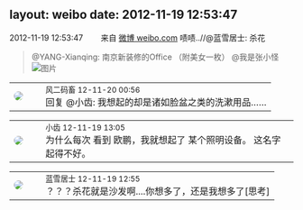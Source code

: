 layout: weibo
date: 2012-11-19 12:53:47
---
<meta name="referrer" content="no-referrer" />

2012-11-19 12:53:47  &nbsp;&nbsp;&nbsp;&nbsp;&nbsp;&nbsp; 来自 <a href="http://weibo.com/" rel="nofollow">微博 weibo.com</a>
啧啧..//@蓝雪居士: 杀花
>  @YANG-Xianqing: 南京新装修的Office （附美女一枚） @我是张小怪 ​​​
>  ![图片](https://ww2.sinaimg.cn/large/6ce012ccjw1dz08pdb0o0j.jpg)

<table style="width: 100%;">
  <tr>
    <td style="width: 40px;"><img style="border-radius:50%" src="https://tva3.sinaimg.cn/crop.0.0.639.639.50/6d2a6003jw8f3idy69w2gj20hs0hrt9g.jpg?KID=imgbed,tva&Expires=1624464798&ssig=QW5VKaVZYs"></td>
    <td colspan="2"><small>风二码畜 12-11-20 00:56</small><br/>回复 @小齿: 我想起的却是诸如脸盆之类的洗漱用品……</td>
  </tr>
</table>

<table style="width: 100%;">
  <tr>
    <td style="width: 40px;"><img style="border-radius:50%" src="https://tva3.sinaimg.cn/crop.0.0.480.480.50/4d4bc111jw8ejj3t36gwaj20dc0dc769.jpg?KID=imgbed,tva&Expires=1624464798&ssig=v0Nv9bmgRJ"></td>
    <td colspan="2"><small>小齿 12-11-19 13:05</small><br/>为什么每次 看到 欧鹏，我就想起了 某个照明设备。 这名字起得不好。</td>
  </tr>
</table>

<table style="width: 100%;">
  <tr>
    <td style="width: 40px;"><img style="border-radius:50%" src="https://tva1.sinaimg.cn/crop.0.0.180.180.50/7978b307jw1e8qgp5bmzyj2050050aa8.jpg?KID=imgbed,tva&Expires=1624464798&ssig=ABlysUWV%2FZ"></td>
    <td colspan="2"><small>蓝雪居士 12-11-19 12:55</small><br/>？？？杀花就是沙发啊....你想多了，还是我想多了[思考]</td>
  </tr>
</table>
